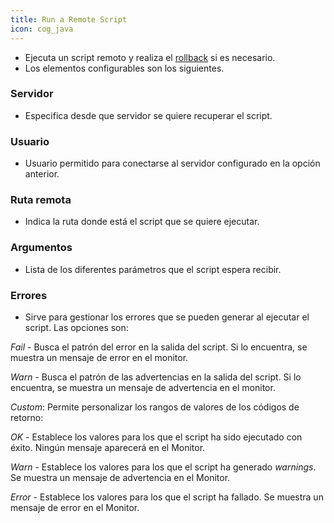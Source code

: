 ```yaml
---
title: Run a Remote Script
icon: cog_java
---
```

* Ejecuta un script remoto y realiza el [rollback](concepts/rollback) si es necesario.
* Los elementos configurables son los siguientes.

### Servidor
* Especifica desde que servidor se quiere recuperar el script.

### Usuario
* Usuario permitido para conectarse al servidor configurado en la opción anterior.

### Ruta remota
* Indica la ruta donde está el script que se quiere ejecutar.

### Argumentos
* Lista de los diferentes parámetros que el script espera recibir.

### Errores
* Sirve para gestionar los errores que se pueden generar al ejecutar el script. Las opciones son:

*Fail* - Busca el patrón del error en la salida del script. Si lo encuentra, se muestra un mensaje de error en el monitor.

*Warn* - Busca el patrón de las advertencias en la salida del script. Si lo encuentra, se muestra un mensaje de advertencia en el monitor.

*Custom*: Permite personalizar los rangos de valores de los códigos de retorno:

*OK* - Establece los valores para los que el script ha sido ejecutado con éxito. Ningún mensaje aparecerá en el Monitor.

*Warn* -  Establece los valores para los que el script ha generado *warnings*. Se muestra un mensaje de advertencia en el Monitor.

*Error* - Establece los valores para los que el script ha fallado. Se muestra un mensaje de error en el Monitor.